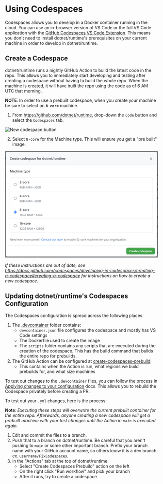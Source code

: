 # Using Codespaces
Codespaces allows you to develop in a Docker container running in the cloud. You can use an in-browser version of VS Code or the full VS Code application with the [GitHub Codespaces VS Code Extension](https://marketplace.visualstudio.com/items?itemName=GitHub.codespaces). This means you don't need to install dotnet/runtime's prerequisites on your current machine in order to develop in dotnet/runtime.

## Create a Codespace

dotnet/runtime runs a nightly GitHub Action to build the latest code in the repo. This allows you to immediately start developing and testing after creating a codespace without having to build the whole repo. When the machine is created, it will have built the repo using the code as of 6 AM UTC that morning.

**NOTE**: In order to use a prebuilt codespace, when you create your machine be sure to select an **`8 core`** machine.

1. From https://github.com/dotnet/runtime, drop-down the `Code` button and select the `Codespaces` tab.

![New codespace button](https://docs.github.com/assets/images/help/codespaces/new-codespace-button.png)

2. Select `8-core` for the Machine type. This will ensure you get a "pre built" image.

![Codespace machine size](./codespace-machine-size.png)


*If these instructions are out of date, see https://docs.github.com/codespaces/developing-in-codespaces/creating-a-codespace#creating-a-codespace for instructions on how to create a new codespace.*

## Updating dotnet/runtime's Codespaces Configuration

The Codespaces configuration is spread across the following places:

1. The [.devcontainer](../../.devcontainer) folder contains:
    - `devcontainer.json` file configures the codespace and mostly has VS Code settings
    - The Dockerfile used to create the image
    - The `scripts` folder contains any scripts that are executed during the creation of the codespace. This has the build command that builds the entire repo for prebuilds.
2. The GitHub Action can be configured at [create-codespaces-prebuild](../../.github/workflows/create-codespaces-prebuild.yml)
    - This contains when the Action is run, what regions we build prebuilds for, and what size machines

To test out changes to the `.devcontainer` files, you can follow the process in [Applying changes to your configuration](https://docs.github.com/codespaces/customizing-your-codespace/configuring-codespaces-for-your-project#applying-changes-to-your-configuration) docs. This allows you to rebuild the Codespace privately before creating a PR.

To test out your `.yml` changes, here is the process:

**Note**: *Executing these steps will overwrite the current prebuilt container for the entire repo. Afterwards, anyone creating a new codespace will get a prebuilt machine with your test changes until the Action in `main` is executed again.*

1. Edit and commit the files to a branch.
2. Push that to a branch on dotnet/runtime. Be careful that you aren't pushing to `main` or some other important branch. Prefix your branch name with your GitHub account name, so others know it is a dev branch. ex. `username/FixCodespaces`.
3. In the "Actions" tab at the top of dotnet/runtime:
    - Select "Create Codespaces Prebuild" action on the left
    - On the right click "Run workflow" and pick your branch
    - After it runs, try to create a codespace
